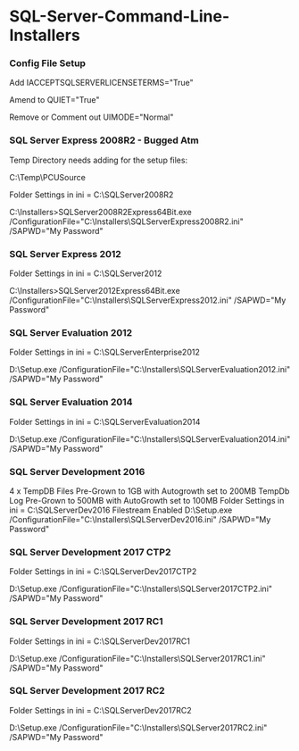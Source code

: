 # SQL-Server-Command-Line-Installers




### Config File Setup
Add                     IACCEPTSQLSERVERLICENSETERMS="True"

Amend to                QUIET="True"

Remove or Comment out   UIMODE="Normal"


### SQL Server Express 2008R2 - Bugged Atm

Temp Directory needs adding for the setup files:

C:\Temp\PCUSource

Folder Settings in ini = C:\SQLServer2008R2

C:\Installers>SQLServer2008R2Express64Bit.exe /ConfigurationFile="C:\Installers\SQLServerExpress2008R2.ini" /SAPWD="My Password"

### SQL Server Express 2012

Folder Settings in ini = C:\SQLServer2012

C:\Installers>SQLServer2012Express64Bit.exe /ConfigurationFile="C:\Installers\SQLServerExpress2012.ini" /SAPWD="My Password"

### SQL Server Evaluation 2012

Folder Settings in ini = C:\SQLServerEnterprise2012

D:\Setup.exe /ConfigurationFile="C:\Installers\SQLServerEvaluation2012.ini" /SAPWD="My Password"

### SQL Server Evaluation 2014

Folder Settings in ini = C:\SQLServerEvaluation2014

D:\Setup.exe /ConfigurationFile="C:\Installers\SQLServerEvaluation2014.ini" /SAPWD="My Password"

### SQL Server Development 2016

4 x TempDB Files Pre-Grown to 1GB with Autogrowth set to 200MB
TempDb Log Pre-Grown to 500MB with AutoGrowth set to 100MB
Folder Settings in ini = C:\SQLServerDev2016
Filestream Enabled
D:\Setup.exe /ConfigurationFile="C:\Installers\SQLServerDev2016.ini" /SAPWD="My Password"


### SQL Server Development 2017 CTP2

Folder Settings in ini = C:\SQLServerDev2017CTP2

D:\Setup.exe /ConfigurationFile="C:\Installers\SQLServer2017CTP2.ini" /SAPWD="My Password"

### SQL Server Development 2017 RC1

Folder Settings in ini = C:\SQLServerDev2017RC1

D:\Setup.exe /ConfigurationFile="C:\Installers\SQLServer2017RC1.ini" /SAPWD="My Password"

### SQL Server Development 2017 RC2

Folder Settings in ini = C:\SQLServerDev2017RC2

D:\Setup.exe /ConfigurationFile="C:\Installers\SQLServer2017RC2.ini" /SAPWD="My Password"
